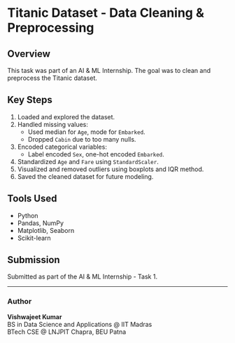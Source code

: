 # Titanic Dataset - Data Cleaning & Preprocessing

## Overview
This task was part of an AI & ML Internship. The goal was to clean and preprocess the Titanic dataset.

## Key Steps
1. Loaded and explored the dataset.
2. Handled missing values:
   - Used median for `Age`, mode for `Embarked`.
   - Dropped `Cabin` due to too many nulls.
3. Encoded categorical variables:
   - Label encoded `Sex`, one-hot encoded `Embarked`.
4. Standardized `Age` and `Fare` using `StandardScaler`.
5. Visualized and removed outliers using boxplots and IQR method.
6. Saved the cleaned dataset for future modeling.

## Tools Used
- Python
- Pandas, NumPy
- Matplotlib, Seaborn
- Scikit-learn

## Submission
Submitted as part of the AI & ML Internship - Task 1.

---

### Author
**Vishwajeet Kumar**  
BS in Data Science and Applications @ IIT Madras  
BTech CSE @ LNJPIT Chapra, BEU Patna
